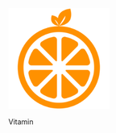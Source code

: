 <p><img src="https://github.com/lrondanini/vitamin/blob/master/VitaminIcon.png" width="200px"></p>
<p>Vitamin</p>
